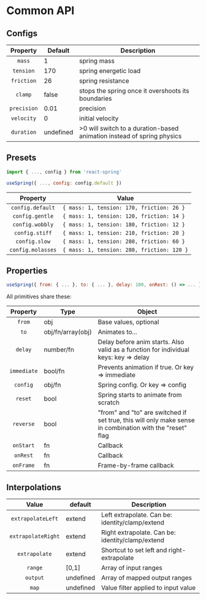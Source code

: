 
# Common API

## Configs

|**Property**   | **Default**   | **Description**                                                         |
|:-:            |---            |---                                                                      |
|`mass`         |1              |spring mass                                                              |
|`tension`      |170            |spring energetic load                                                    |
|`friction`     |26             |spring resistance                                                        |
|`clamp`        |false          |stops the spring once it overshoots its boundaries                       |
|`precision`    |0.01           |precision                                                                |
|`velocity`     |0              |initial velocity                                                         |
|`duration`     |undefined      |>0 will switch to a duration-based animation instead of spring physics   |

## Presets

```js
import { ..., config } from 'react-spring'

useSpring({ ..., config: config.default })
```

|**Property**        |**Value**                                   |
|:-:                 |---                                         |
|`config.default`    |`{ mass: 1, tension: 170, friction: 26 }`   |
|`config.gentle`     |`{ mass: 1, tension: 120, friction: 14 }`   |
|`config.wobbly`     |`{ mass: 1, tension: 180, friction: 12 }`   |
|`config.stiff`      |`{ mass: 1, tension: 210, friction: 20 }`   |
|`config.slow`       |`{ mass: 1, tension: 280, friction: 60 }`   |
|`config.molasses`   |`{ mass: 1, tension: 280, friction: 120 }`  |

## Properties

```js
useSpring({ from: { ... }, to: { ... }, delay: 100, onRest: () => ... })
```

All primitives share these:

|**Property**   |**Type**            |**Object**                                                                             |
|:-:            |---                 |---|
|`from`         | obj                |Base values, optional   |
|`to`           | obj/fn/array(obj)  | Animates to...  |
|`delay`        | number/fn          | Delay before anim starts. Also valid as a function for individual keys: key => delay  |
|`immediate`    | bool/fn            | Prevents animation if true. Or key => immediate  |
|`config`       | obj/fn             | Spring config. Or key => config  |
|`reset`        | bool               | Spring starts to animate from scratch  |
|`reverse`      | bool               | "from" and "to" are switched if set true, this will only make sense in combination with the "reset" flag  |
|`onStart`      | fn                 |  Callback |
|`onRest`       | fn                 | Callback  |
|`onFrame`      | fn                 | Frame-by-frame callback  |

## Interpolations

|**Value**          |**default**  |**Description**
|:-:                |---          |---|
|`extrapolateLeft`  |extend       |Left extrapolate. Can be: identity/clamp/extend
|`extrapolateRight` |extend       |Right extrapolate. Can be: identity/clamp/extend
|`extrapolate`      |extend       |Shortcut to set left and right-extrapolate
|`range`            |[0,1]        |Array of input ranges
|`output`           |undefined    |Array of mapped output ranges
|`map`              |undefined    |Value filter applied to input value
